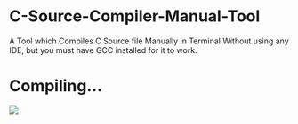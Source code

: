 # C-Source-Compiler-Manual-Tool
A Tool which Compiles C Source file Manually in Terminal Without using any IDE, but you must have GCC installed for it to work.

<h1>Compiling...</h1>
<img src="https://media.giphy.com/media/l41m3eyKELdZ7vEZ2/giphy.gif">
